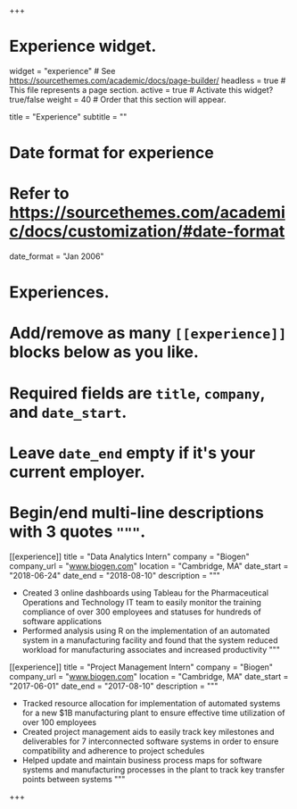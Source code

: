 +++
# Experience widget.
widget = "experience"  # See https://sourcethemes.com/academic/docs/page-builder/
headless = true  # This file represents a page section.
active = true  # Activate this widget? true/false
weight = 40  # Order that this section will appear.

title = "Experience"
subtitle = ""

# Date format for experience
#   Refer to https://sourcethemes.com/academic/docs/customization/#date-format
date_format = "Jan 2006"

# Experiences.
#   Add/remove as many `[[experience]]` blocks below as you like.
#   Required fields are `title`, `company`, and `date_start`.
#   Leave `date_end` empty if it's your current employer.
#   Begin/end multi-line descriptions with 3 quotes `"""`.
[[experience]]
  title = "Data Analytics Intern"
  company = "Biogen"
  company_url = "www.biogen.com"
  location = "Cambridge, MA"
  date_start = "2018-06-24"
  date_end = "2018-08-10"
  description = """
  
  * Created 3 online dashboards using Tableau for the Pharmaceutical Operations and Technology IT team to easily monitor the training compliance of over 300 employees and statuses for hundreds of software applications
  * Performed analysis using R on the implementation of an automated system in a manufacturing facility and found that the system reduced workload for manufacturing associates and increased productivity
  """

[[experience]]
  title = "Project Management Intern"
  company = "Biogen"
  company_url = "www.biogen.com"
  location = "Cambridge, MA"
  date_start = "2017-06-01"
  date_end = "2017-08-10"
  description = """
  
  * Tracked resource allocation for implementation of automated systems for a new $1B manufacturing plant to ensure effective time utilization of over 100 employees
  * Created project management aids to easily track key milestones and deliverables for 7 interconnected software systems in order to ensure compatibility and adherence to project schedules
  * Helped update and maintain business process maps for software systems and manufacturing processes in the plant to track key transfer points between systems
  """

+++
